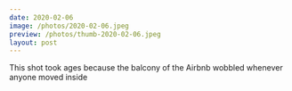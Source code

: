 ```yaml
---
date: 2020-02-06
image: /photos/2020-02-06.jpeg
preview: /photos/thumb-2020-02-06.jpeg
layout: post
---
```


This shot took ages because the balcony of the Airbnb wobbled whenever anyone moved inside
